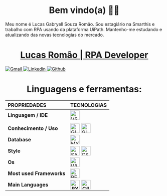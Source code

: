 <h1 align="center">Bem vindo(a) 🖖🏽</h1>
<p>
Meu nome é Lucas Gabryell Souza Romão. Sou estagiário na Smarthis e trabalho com RPA usando da plataforma UiPath. 
Mantenho-me estudando e atualizando das novas tecnologias do mercado.
</p>

<a href="https://www.linkedin.com/in/lucas-romão-131b3a200/" target="_blank">
    <h1 align="center">
       Lucas Romão | RPA Developer
        </a>
    </h1>
    <div align="left">
        <a href="mailto:lucasromaodev@gmail.com">
            <img alt="Gmail"src="https://img.shields.io/badge/Gmail-D14836?style=for-the-badge&logo=gmail&logoColor=white">            
        </a>
        <a href="https://www.linkedin.com/in/lucas-romão-131b3a200/" target="_blank">
            <img alt="Linkedin" src="https://img.shields.io/badge/LinkedIn-0077B5?style=for-the-badge&logo=linkedin&logoColor=white">
        </a>
        <a href="https://github.com/LucasGabryell" target="_blank">
            <img alt="Github" src="https://img.shields.io/badge/GitHub-100000?style=for-the-badge&logo=github&logoColor=white">
        </a>
        
</div>
<h2></h2>

<h1 align="center">Linguagens e ferramentas:</h1>
<div style="display: inline_block;" align="center">

|  **PROPRIEDADES** | **TECNOLOGIAS** |
| :---------        |     :---------  |
|**Linguagem / IDE** | <img align="center" alt="VSCODE" height="30" src="https://img.shields.io/badge/VSCode-blue?&style=for-the-badge&logo=visual-studio&logoColor=white"> |
||
|**Conhecimento / Uso** | <img align="center" alt="GIT" height="30" src="https://img.shields.io/badge/git-61210B?&style=for-the-badge&logo=git&logoColor=white"> <img align="center" alt="GITHUB" height="30" src="https://img.shields.io/badge/github-%23121011.svg?style=for-the-badge&logo=github&logoColor=white">|
|**Database** |  <img align="center" alt="MYSQL" height="30" src="https://img.shields.io/badge/mysql-404D59?style=for-the-badge&logo=mysql&logoColor=white"> |
 | **Style** |  <img align="center" alt="SASS" height="30" src="https://img.shields.io/badge/sass-530078?&style=for-the-badge&logo=sass&logoColor=white"> <img align="center" alt="CSS" height="30" src="https://img.shields.io/badge/css-007ACC?style=for-the-badge&logo=css3&logoColor=white"> |
|**Os** | <img align="center" alt="Windows" height="30" src="https://img.shields.io/badge/windows-862d59?style=for-the-badge&logo=windows&logoColor=white">|
|**Most used Frameworks** | <img align="center" alt="REACTJS" height="30"  src="https://img.shields.io/badge/reactjs-black?&style=for-the-badge&logo=react&logoColor=white">  |
|**Main Languages** |  <strong align="center" alt="VB.NET" height="30"> <img align="center" alt="PYTHON" height="30"  src="https://img.shields.io/badge/python-6DA55F?style=for-the-badge&logo=python&logoColor=white"> <img align="center" alt="C#" height="30"  src="https://img.shields.io/badge/csharp-%23777BB4.svg?style=for-the-badge&logo=csharp&logoColor=white">|

</div>



  

